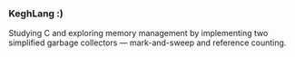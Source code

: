 ### KeghLang :)

Studying C and exploring memory management by implementing two simplified garbage collectors — mark-and-sweep and reference counting.
